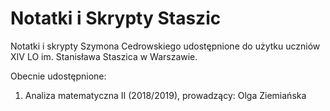 # Notatki i Skrypty Staszic
Notatki i skrypty Szymona Cedrowskiego udostępnione do użytku uczniów XIV LO im. Stanisława Staszica w Warszawie.

Obecnie udostępnione:
1. Analiza matematyczna II (2018/2019), prowadzący: Olga Ziemiańska
